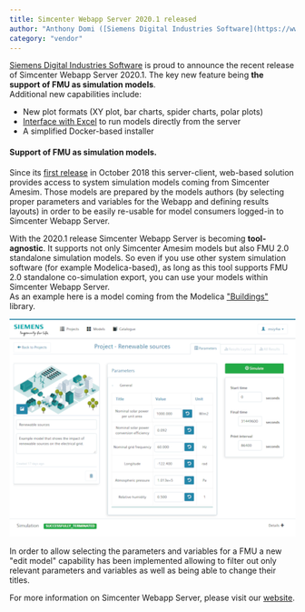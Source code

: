 ```yaml
---
title: Simcenter Webapp Server 2020.1 released
author: "Anthony Domi ([Siemens Digital Industries Software](https://www.sw.siemens.com/ ))"
category: "vendor"
---
```



[Siemens Digital Industries Software](https://www.sw.siemens.com/ ) is proud to announce the 
recent release of Simcenter Webapp Server 2020.1. The key new feature being **the support of FMU 
as simulation models**.  
Additional new capabilities include:  
* New plot formats (XY plot, bar charts, spider charts, polar plots)
* [Interface with Excel](https://www.youtube.com/watch?v=h1U5ED5sdnA) to run models directly from the server
* A simplified Docker-based installer

#### Support of FMU as simulation models.
Since its [first release](https://www.youtube.com/watch?v=yx3W0SG1JfQ) in October 2018 this 
server-client, web-based solution provides access to system simulation models coming from 
Simcenter Amesim. Those models are prepared by the models 
authors (by selecting proper parameters and variables for the Webapp and defining results layouts) 
in order to be easily re-usable for model consumers logged-in to Simcenter Webapp Server.  

With the 2020.1 release Simcenter Webapp Server is becoming **tool-agnostic**.
It supports not only Simcenter Amesim models but also FMU 2.0 standalone simulation models.
So even if you use other system simulation software (for example Modelica-based), 
as long as this tool supports FMU 2.0 standalone co-simulation export, you can use your models 
within Simcenter Webapp Server.    
As an example here is a model coming from the Modelica ["Buildings"](https://simulationresearch.lbl.gov/modelica/releases/latest/help/Buildings_Electrical_Examples.html#Buildings.Electrical.Examples.RenewableSources) library.

![Example using Modelica-based "Buildings" library](Simcenter_Webapp_Server_20201_Modelica_example.png 'Example using the Modelica-based "Buildings" library')

In order to allow selecting the parameters and variables for a FMU a new "edit model" capability has 
been implemented allowing to filter out only relevant parameters and variables
as well as being able to change their titles.  

For more information on Simcenter Webapp Server, please visit our [website](https://www.plm.automation.siemens.com/global/en/products/simcenter/simcenter-webapp-server.html ).
